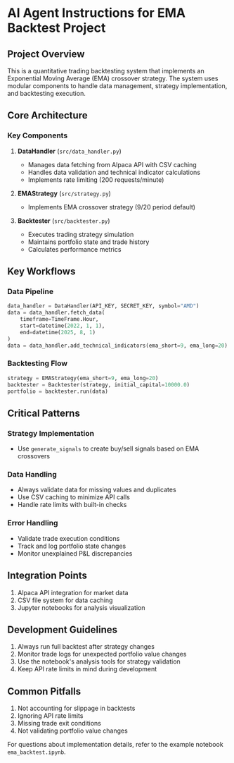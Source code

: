 # AI Agent Instructions for EMA Backtest Project

## Project Overview
This is a quantitative trading backtesting system that implements an Exponential Moving Average (EMA) crossover strategy. The system uses modular components to handle data management, strategy implementation, and backtesting execution.

## Core Architecture

### Key Components
1. **DataHandler** (`src/data_handler.py`)
   - Manages data fetching from Alpaca API with CSV caching
   - Handles data validation and technical indicator calculations
   - Implements rate limiting (200 requests/minute)

2. **EMAStrategy** (`src/strategy.py`)
   - Implements EMA crossover strategy (9/20 period default)

3. **Backtester** (`src/backtester.py`)
   - Executes trading strategy simulation
   - Maintains portfolio state and trade history
   - Calculates performance metrics

## Key Workflows

### Data Pipeline
```python
data_handler = DataHandler(API_KEY, SECRET_KEY, symbol="AMD")
data = data_handler.fetch_data(
    timeframe=TimeFrame.Hour,
    start=datetime(2022, 1, 1),
    end=datetime(2025, 8, 1)
)
data = data_handler.add_technical_indicators(ema_short=9, ema_long=20)
```

### Backtesting Flow
```python
strategy = EMAStrategy(ema_short=9, ema_long=20)
backtester = Backtester(strategy, initial_capital=10000.0)
portfolio = backtester.run(data)
```

## Critical Patterns

### Strategy Implementation
- Use `generate_signals` to create buy/sell signals based on EMA crossovers

### Data Handling
- Always validate data for missing values and duplicates
- Use CSV caching to minimize API calls
- Handle rate limits with built-in checks

### Error Handling
- Validate trade execution conditions
- Track and log portfolio state changes
- Monitor unexplained P&L discrepancies

## Integration Points
1. Alpaca API integration for market data
2. CSV file system for data caching
3. Jupyter notebooks for analysis visualization

## Development Guidelines
1. Always run full backtest after strategy changes
2. Monitor trade logs for unexpected portfolio value changes
3. Use the notebook's analysis tools for strategy validation
4. Keep API rate limits in mind during development

## Common Pitfalls
1. Not accounting for slippage in backtests
2. Ignoring API rate limits
3. Missing trade exit conditions
4. Not validating portfolio value changes

For questions about implementation details, refer to the example notebook `ema_backtest.ipynb`.
